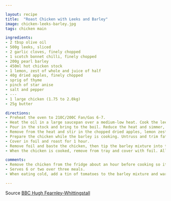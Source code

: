 ```yaml
---

layout: recipe
title:  "Roast Chicken with Leeks and Barley"
image: chicken-leeks-barley.jpg
tags: chicken main

ingredients:
- 2 tbsp olive oil
- 500g leeks, sliced
- 2 garlic cloves, finely chopped
- 1 scotch bonnet chilli, finely chopped
- 200g pearl barley
- 450ml hot chicken stock
- 1 lemon, zest of whole and juice of half
- 40g dried apples, finely chopped
- sprig of thyme
- pinch of star anise
- salt and pepper
- ---
- 1 large chicken (1.75 to 2.0kg)
- 25g butter

directions:
- Preheat the oven to 210C/200C Fan/Gas 6-7.
- Heat the oil in a large saucepan over a medium-low heat. Cook the leeks gently for about 8 minutes until soft. Add the garlic and chilli and cook for another 2-3 mins, stirring. Add the pearl barley and stir well. 
- Pour in the stock and bring to the boil. Reduce the heat and simmer, covered, until the grain is tender and most of the liquid has been absorbed,about 45 minutes.
- Remove from the heat and stir in the chopped dried apples, lemon zest and juice, thyme, star anise, salt and pepper. Set aside in the warm pan.
- Prepare the chicken while the barley is cooking. Untruss and trim fat. Insert sliced lemon into cavity (the other half). Cut the butter into two sticks and insert under breast skin. Season and place in roasting tray with a little oil underneath to stop it sticking.
- Cover in foil and roast for 1 hour.
- Remove foil and baste the chicken, then tip the barley mixture into the tray around it. Add a little more hot water. Roast for a further half hour or more depending on the weight of the chicken.
- When the chicken is cooked, remove from tray and cover with foil. Allow to rest for up to half an hour while you steam some vegetables.

comments: 
- Remove the chicken from the fridge about an hour before cooking so it comes up to room temperature.
- Serves 6 or two over three meals.
- When eating cold, add a tin of tomatoes to the barley mixture and warm up.

---
```


Source [BBC Hugh Fearnley-Whittingstall](https://www.bbc.com/food/recipes/roast_chicken_with_47739)